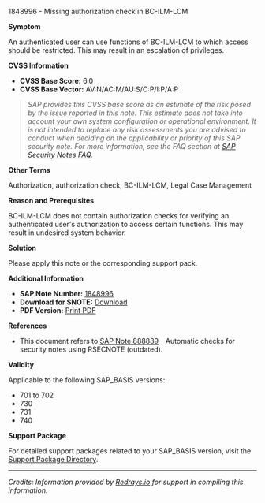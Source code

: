 1848996 - Missing authorization check in BC-ILM-LCM

**Symptom**

An authenticated user can use functions of BC-ILM-LCM to which access should be restricted. This may result in an escalation of privileges.

**CVSS Information**

- **CVSS Base Score:** 6.0
- **CVSS Base Vector:** AV:N/AC:M/AU:S/C:P/I:P/A:P

> *SAP provides this CVSS base score as an estimate of the risk posed by the issue reported in this note. This estimate does not take into account your own system configuration or operational environment. It is not intended to replace any risk assessments you are advised to conduct when deciding on the applicability or priority of this SAP security note. For more information, see the FAQ section at [SAP Security Notes FAQ](https://service.sap.com/securitynotes/).*

**Other Terms**

Authorization, authorization check, BC-ILM-LCM, Legal Case Management

**Reason and Prerequisites**

BC-ILM-LCM does not contain authorization checks for verifying an authenticated user's authorization to access certain functions. This may result in undesired system behavior.

**Solution**

Please apply this note or the corresponding support pack.

**Additional Information**

- **SAP Note Number:** [1848996](https://me.sap.com/notes/1848996)
- **Download for SNOTE:** [Download](https://notesdownloads.sap.com/note/0040000010930022017)
- **PDF Version:** [Print PDF](https://userapps.support.sap.com/sap/support/sfm/notes/print/0001848996?language=en-US&token=3B0E26F4A21CF2942E5F52E7DB39FDB2)

**References**

- This document refers to [SAP Note 888889](https://me.sap.com/notes/888889) - Automatic checks for security notes using RSECNOTE (outdated).

**Validity**

Applicable to the following SAP_BASIS versions:

- 701 to 702
- 730
- 731
- 740

**Support Package**

For detailed support packages related to your SAP_BASIS version, visit the [Support Package Directory](https://me.sap.com/supportpackage).

---

*Credits: Information provided by [Redrays.io](https://redrays.io) for support in compiling this information.*